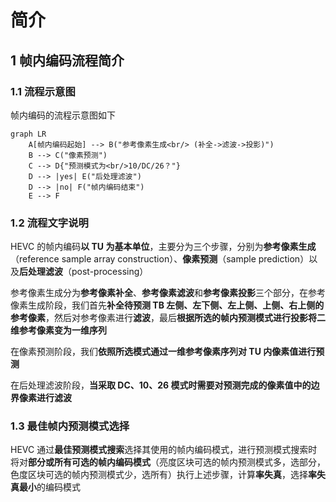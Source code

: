# 简介

## 1 帧内编码流程简介

### 1.1 流程示意图

帧内编码的流程示意图如下

```mermaid
graph LR
    A[帧内编码起始] --> B("参考像素生成<br/> (补全->滤波->投影)")
    B --> C("像素预测")
    C --> D{"预测模式为<br/>10/DC/26？"}
    D --> |yes| E("后处理滤波")
    D --> |no| F("帧内编码结束")
    E --> F
```

### 1.2 流程文字说明

HEVC 的帧内编码**以 TU 为基本单位**，主要分为三个步骤，分别为**参考像素生成**（reference sample array construction）、**像素预测**（sample prediction）以及**后处理滤波**（post-processing）

参考像素生成分为**参考像素补全**、**参考像素滤波**和**参考像素投影**三个部分，在参考像素生成阶段，我们首先**补全待预测 TB 左侧、左下侧、左上侧、上侧、右上侧的参考像素**，然后对参考像素进行**滤波**，最后**根据所选的帧内预测模式进行投影将二维参考像素变为一维序列**

在像素预测阶段，我们**依照所选模式通过一维参考像素序列对 TU 内像素值进行预测**

在后处理滤波阶段，**当采取 DC、10、26 模式时需要对预测完成的像素值中的边界像素进行滤波**

### 1.3 最佳帧内预测模式选择

HEVC 通过**最佳预测模式搜索**选择其使用的帧内编码模式，进行预测模式搜索时将对**部分或所有可选的帧内编码模式**（亮度区块可选的帧内预测模式多，选部分，色度区块可选的帧内预测模式少，选所有）执行上述步骤，计算**率失真**，选择**率失真最小**的编码模式